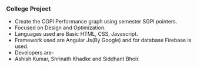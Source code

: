 ### College Project
-   Create the CGPI Performance graph using semester SGPI pointers.
-   Focused on Design and Optimization.
-   Languages used are Basic HTML, CSS, Javascript.
-   Framework used are Angular Js(By Google) and for database Firebase is used.
-   Developers are-
-   Ashish Kumar, Shrinath Khadke and Siddhant Bhoir.
